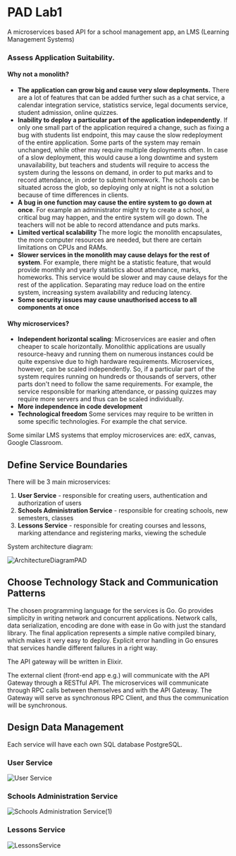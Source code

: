 # PAD Lab1
A microservices based API for a school management app, an LMS (Learning Management Systems)


### Assess Application Suitability. 

#### Why not a monolith?

* **The application can grow big and cause very slow deployments.** There are a lot of features that 
can be added further such as a chat service, a calendar integration service, statistics service,
legal documents service, student admission, online quizzes.
* **Inability to deploy a particular part of the application independently**. If only one small part of the
application required a change, such as fixing a bug with students list endpoint, this may cause the slow redeployment
of the entire application. Some parts of the system may remain unchanged, while other may require multiple deployments
often. In case of a slow deployment, this would cause a long downtime and system unavailability, but teachers and 
students will require to access the system during the lessons on demand, in order to put marks and to record
attendance, in order to submit homework. The schools can be situated across the glob, so deploying only at night 
is not a solution because of time differences in clients.
* **A bug in one function may cause the entire system to go down at once**. For example an administrator might try
to create a school, a critical bug may happen, and the entire system will go down. The teachers will not be able
to record attendance and puts marks.
* **Limited vertical scalability** The more logic the monolith encapsulates, the more computer resources are needed,
but there are certain limitations on CPUs and RAMs.
* **Slower services in the monolith may cause delays for the rest of system**. For example, there might be a 
statistic feature, that would provide monthly and yearly statistics about attendance, marks, homeworks. This service
would be slower and may cause delays for the rest of the application. Separating may reduce load on the
entire system, increasing system availability and reducing latency.
* **Some security issues may cause unauthorised access to all components at once**

#### Why microservices?

* **Independent horizontal scaling**: Microservices are easier and often cheaper to scale horizontally. Monolithic
applications are usually resource-heavy and running them on numerous instances could be
quite expensive due to high hardware requirements. Microservices, however, can be scaled
independently. So, if a particular part of the system requires running on hundreds or thousands
of servers, other parts don't need to follow the same requirements. For example, the service responsible for
marking attendance, or passing quizzes may require more servers and thus can be scaled individually.
* **More independence in code development**
* **Technological freedom** Some services may require to be written in some specific technologies. For example the 
chat service.

Some similar LMS systems that employ microservices are: edX, canvas, Google Classroom.

## Define Service Boundaries

There will be 3 main microservices:
1. **User Service** - responsible for creating users, authentication and authorization of users
2. **Schools Administration Service** - responsible for creating schools, new semesters, classes
3. **Lessons Service** - responsible for creating courses and lessons, marking attendance and registering marks, 
viewing the schedule

System architecture diagram: 

![ArchitectureDiagramPAD](https://github.com/EliriaT/school-api/assets/67596753/d2e82d48-7f50-4986-8158-b4b9b7adbb8e)


## Choose Technology Stack and Communication Patterns

The chosen programming language for the services is Go. Go provides simplicity in writing network and concurrent applications. 
Network calls, data serialization, encoding are done with ease in Go with just the standard library.
The final application represents a simple native compiled binary, which makes it very easy to deploy.
Explicit error handling in Go ensures that services handle different failures in a right way.

The API gateway will be written in Elixir.

The external client (front-end app e.g.) will communicate with the API Gateway
through a RESTful API. The microservices will communicate through RPC calls between themselves and with the API Gateway.
The Gateway will serve as synchronous RPC Client, and thus the communication will be synchronous.

## Design Data Management

Each service will have each own SQL database PostgreSQL.

### **User Service**

![User Service](https://github.com/EliriaT/school-api/assets/67596753/18a114f9-f38b-474f-b8f3-cfd8f82b4171)

### **Schools Administration Service**

![Schools Administration Service(1)](https://github.com/EliriaT/school-api/assets/67596753/c738bd33-63a6-44a6-a2a6-1e70ca48e916)


### **Lessons Service**

![LessonsService](https://github.com/EliriaT/school-api/assets/67596753/e44665b9-afac-4775-91ea-4b640b8c4d24)
